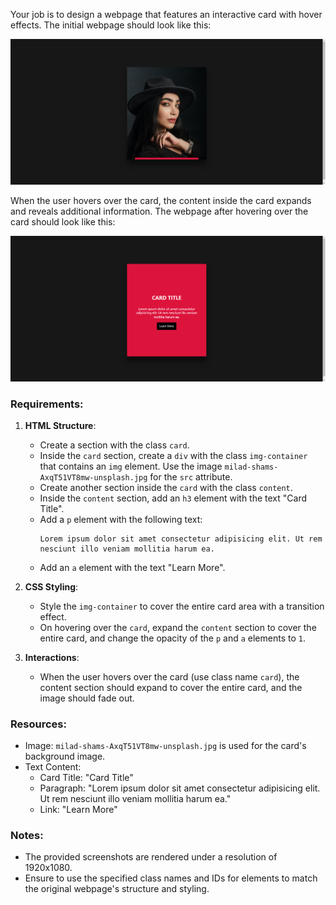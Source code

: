 
Your job is to design a webpage that features an interactive card with hover effects. The initial webpage should look like this:

![initial webpage](./_images/origin.png)

When the user hovers over the card, the content inside the card expands and reveals additional information. The webpage after hovering over the card should look like this:

![after hover](./_images/after_hover.png)

### Requirements:

1. **HTML Structure**:
    - Create a section with the class `card`.
    - Inside the `card` section, create a `div` with the class `img-container` that contains an `img` element. Use the image `milad-shams-AxqT51VT8mw-unsplash.jpg` for the `src` attribute.
    - Create another section inside the `card` with the class `content`.
    - Inside the `content` section, add an `h3` element with the text "Card Title".
    - Add a `p` element with the following text:
      ```
      Lorem ipsum dolor sit amet consectetur adipisicing elit. Ut rem nesciunt illo veniam mollitia harum ea.
      ```
    - Add an `a` element with the text "Learn More".

2. **CSS Styling**:

    - Style the `img-container` to cover the entire card area with a transition effect.
    - On hovering over the `card`, expand the `content` section to cover the entire card, and change the opacity of the `p` and `a` elements to `1`.

3. **Interactions**:
    
    - When the user hovers over the card (use class name `card`), the content section should expand to cover the entire card, and the image should fade out.

### Resources:
- Image: `milad-shams-AxqT51VT8mw-unsplash.jpg` is used for the card's background image.
- Text Content: 
  - Card Title: "Card Title"
  - Paragraph: "Lorem ipsum dolor sit amet consectetur adipisicing elit. Ut rem nesciunt illo veniam mollitia harum ea."
  - Link: "Learn More"

### Notes:
- The provided screenshots are rendered under a resolution of 1920x1080.
- Ensure to use the specified class names and IDs for elements to match the original webpage's structure and styling.
